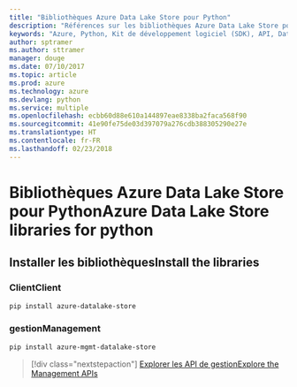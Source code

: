 ```yaml
---
title: "Bibliothèques Azure Data Lake Store pour Python"
description: "Références sur les bibliothèques Azure Data Lake Store pour Python"
keywords: "Azure, Python, Kit de développement logiciel (SDK), API, Data Lake Store"
author: sptramer
ms.author: sttramer
manager: douge
ms.date: 07/10/2017
ms.topic: article
ms.prod: azure
ms.technology: azure
ms.devlang: python
ms.service: multiple
ms.openlocfilehash: ecbb60d88e610a144897eae8338ba2faca568f90
ms.sourcegitcommit: 41e90fe75de03d397079a276cdb388305290e27e
ms.translationtype: HT
ms.contentlocale: fr-FR
ms.lasthandoff: 02/23/2018
---
```

# <a name="azure-data-lake-store-libraries-for-python"></a><span data-ttu-id="1ec25-104">Bibliothèques Azure Data Lake Store pour Python</span><span class="sxs-lookup"><span data-stu-id="1ec25-104">Azure Data Lake Store libraries for python</span></span>

## <a name="install-the-libraries"></a><span data-ttu-id="1ec25-105">Installer les bibliothèques</span><span class="sxs-lookup"><span data-stu-id="1ec25-105">Install the libraries</span></span>
### <a name="client"></a><span data-ttu-id="1ec25-106">Client</span><span class="sxs-lookup"><span data-stu-id="1ec25-106">Client</span></span>

```bash
pip install azure-datalake-store
```

### <a name="management"></a><span data-ttu-id="1ec25-107">gestion</span><span class="sxs-lookup"><span data-stu-id="1ec25-107">Management</span></span>

```bash
pip install azure-mgmt-datalake-store
```
> [!div class="nextstepaction"]
> [<span data-ttu-id="1ec25-108">Explorer les API de gestion</span><span class="sxs-lookup"><span data-stu-id="1ec25-108">Explore the Management APIs</span></span>](/python/api/overview/azure/datalakestore/management)